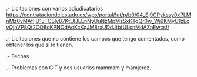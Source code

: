 .- Licitaciones con varios adjudicatarios 
https://contrataciondelestado.es/wps/portal/!ut/p/b0/04_Sj9CPykssy0xPLMnMz0vMAfIjU1JTC3Iy87KtUlJLEnNyUuNzMpMzSxKTgQr0w_Wj9KMyU1zLcvQjnVP8Qt2CQ8oKPNOdAoKcKqJM8rxUDdJtbfULcnMdAZnEwcs!/

.- Licitaciones que no contiene los campos que tengo comentados, como obtener los que si lo tienen.

.- Fechas 


.- Problemas con GIT y dos usuarios mammam y mamjerez.






